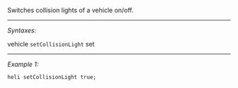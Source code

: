 Switches collision lights of a vehicle on/off.


---
*Syntaxes:*

vehicle `setCollisionLight` set

---
*Example 1:*

```sqf
heli setCollisionLight true;
```